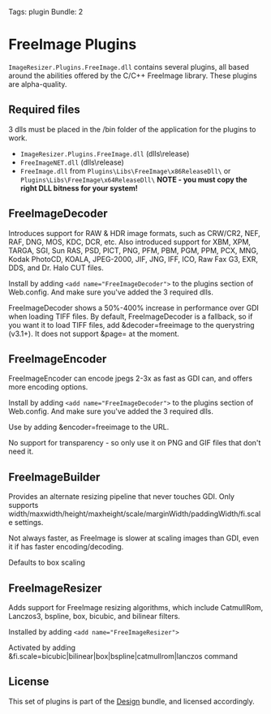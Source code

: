 Tags: plugin
Bundle: 2

# FreeImage Plugins

`ImageResizer.Plugins.FreeImage.dll` contains several plugins, all based around the abilities offered by the C/C++ FreeImage library. These plugins are alpha-quality. 

## Required files

3 dlls must be placed in the /bin folder of the application for the plugins to work. 

* `ImageResizer.Plugins.FreeImage.dll` (dlls\release)
* `FreeImageNET.dll` (dlls\release)
* `FreeImage.dll` from `Plugins\Libs\FreeImage\x86ReleaseDll\` or `Plugins\Libs\FreeImage\x64ReleaseDll\`  **NOTE - you must copy the right DLL bitness for your system!**

## FreeImageDecoder

Introduces support for RAW & HDR image formats, such as CRW/CR2, NEF, RAF, DNG, MOS, KDC, DCR, etc. Also introduced support for XBM, XPM, TARGA, SGI, Sun RAS, PSD, PICT, PNG, PFM, PBM, PGM, PPM, PCX, MNG, Kodak PhotoCD, KOALA, JPEG-2000, JIF, JNG, IFF, ICO, Raw Fax G3, EXR, DDS, and Dr. Halo CUT files.

Install by adding `<add name="FreeImageDecoder">` to the plugins section of Web.config. And make sure you've added the 3 required dlls.
	
FreeImageDecoder shows a 50%-400% increase in performance over GDI when loading TIFF files. By default, FreeImageDecoder is a fallback, so if you want it to load TIFF files, add &decoder=freeimage to the querystring (v3.1+). It does not support &page= at the moment.
	
## FreeImageEncoder

FreeImageEncoder can encode jpegs 2-3x as fast as GDI can, and offers more encoding options. 

Install by adding `<add name="FreeImageDecoder">` to the plugins section of Web.config. And make sure you've added the 3 required dlls.
	
Use by adding &encoder=freeimage to the URL.

No support for transparency - so only use it on PNG and GIF files that don't need it.

## FreeImageBuilder

Provides an alternate resizing pipeline that never touches GDI. Only supports width/maxwidth/height/maxheight/scale/marginWidth/paddingWidth/fi.scale settings.

Not always faster, as FreeImage is slower at scaling images than GDI, even it if has faster encoding/decoding.

Defaults to box scaling

## FreeImageResizer

Adds support for FreeImage resizing algorithms, which include CatmullRom, Lanczos3, bspline, box, bicubic, and bilinear filters.

Installed by adding `<add name="FreeImageResizer">`
	
Activated by adding &fi.scale=bicubic|bilinear|box|bspline|catmullrom|lanczos command


## License

This set of plugins is part of the [Design](/plugins) bundle, and licensed accordingly.
